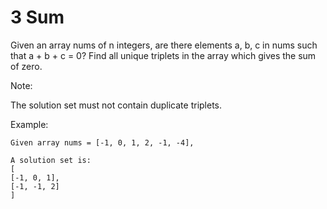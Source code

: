 # 3 Sum

Given an array nums of n integers, are there elements a, b, c in nums such that a + b + c = 0? Find all unique triplets in the array which gives the sum of zero.

Note:

The solution set must not contain duplicate triplets.

Example:
```
Given array nums = [-1, 0, 1, 2, -1, -4],

A solution set is:
[
[-1, 0, 1],
[-1, -1, 2]
]
```
